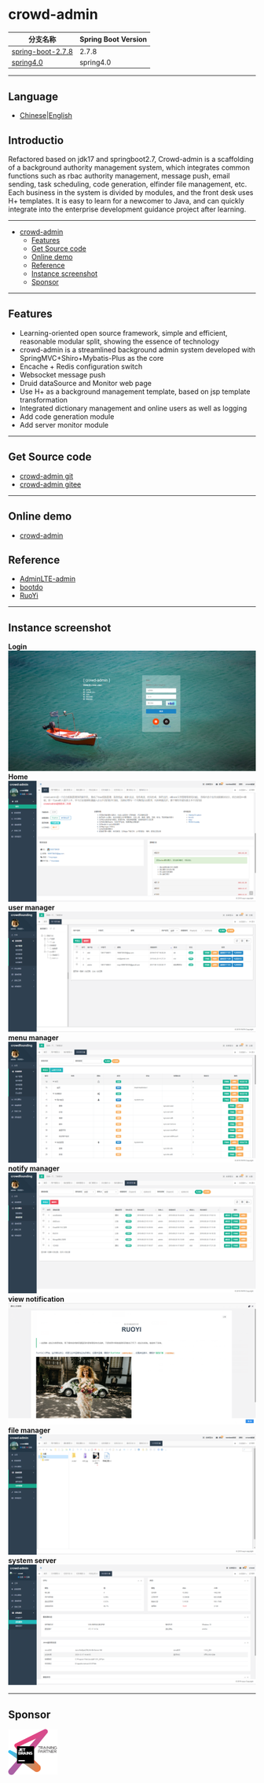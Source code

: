 # crowd-admin

| 分支名称                                                    | Spring Boot Version |
| ------------------------------------------------------------ | ------------------- |
| [spring-boot-2.7.8](https://github.com/wayn111/crowd-admin) | 2.7.8      |
| [spring4.0](https://github.com/wayn111/crowd-admin/tree/spring4.0) | spring4.0

---

## Language

- [Chinese](README.md)|[English](README_en.md)

## Introductio

Refactored based on jdk17 and springboot2.7, Crowd-admin is a scaffolding of a background authority management system, which integrates common functions such as rbac
authority management, message push, email sending, task scheduling, code generation, elfinder file management, etc. Each
business in the system is divided by modules, and the front desk uses H+ templates. It is easy to learn for a newcomer
to Java, and can quickly integrate into the enterprise development guidance project after learning.

---

- [crowd-admin](#crowd-admin)
  - [Features](#features)
  - [Get Source code](#get-source-code)
  - [Online demo](#online-demo)
  - [Reference](#reference)
  - [Instance screenshot](#instance-screenshot)
  - [Sponsor](#sponsor)

---

## Features

- Learning-oriented open source framework, simple and efficient, reasonable modular split, showing the essence of
  technology
- crowd-admin is a streamlined background admin system developed with SpringMVC+Shiro+Mybatis-Plus as the core
- Encache + Redis configuration switch
- Websocket message push
- Druid dataSource and Monitor web page
- Use H+ as a background management template, based on jsp template transformation
- Integrated dictionary management and online users as well as logging
- Add code generation module
- Add server monitor module

---

## Get Source code

- [crowd-admin git](https://github.com/wayn111/crowd-admin)
- [crowd-admin gitee](https://gitee.com/wayn111/crowdfounding)

---

## Online demo

- <a href="http://121.4.124.33/crowd" target="_blank">crowd-admin</a>

## Reference

- [AdminLTE-admin](https://gitee.com/zhougaojun/KangarooAdmin/tree/master)
- [bootdo](https://gitee.com/lcg0124/bootdo)
- [RuoYi](https://gitee.com/y_project/RuoYi)

---

## Instance screenshot

__Login__
![Login](./crowd-web/crowd-img/系统登陆.png "系统登陆.png")
__Home__
![Home](./crowd-web/crowd-img/首页2.png "首页2.png")
__user manager__
![user manager](./crowd-web/crowd-img/用户管理.png "用户管理.png")
__menu manager__
![menu manager](./crowd-web/crowd-img/菜单管理.png "菜单管理.png")
__notify manager__
![view notification](./crowd-web/crowd-img/通知管理.png "通知管理.png")
__view notification__
![file manager](./crowd-web/crowd-img/查看通知.png "查看通知.png")
__file manager__
![file manager](./crowd-web/crowd-img/文件管理.png "文件管理.png")
__system server__
![system server](./crowd-web/crowd-img/系统服务.jpg "系统服务.jpg")

---

## Sponsor

<a href="https://www.jetbrains.com/" target="_blank">
<img src="./crowd-web/crowd-img/jetbrains-training-partner.svg" width="20%" alt=""></a>
